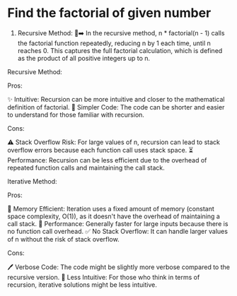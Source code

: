 # Find the factorial of given number

1. Recursive Method: 🔄➡️ In the recursive method, n \* factorial(n - 1) calls the factorial function repeatedly, reducing n by 1 each time, until n reaches 0. This captures the full factorial calculation, which is defined as the product of all positive integers up to n.

Recursive Method:

Pros:

✨ Intuitive: Recursion can be more intuitive and closer to the mathematical definition of factorial.
📝 Simpler Code: The code can be shorter and easier to understand for those familiar with recursion.

Cons:

⚠️ Stack Overflow Risk: For large values of n, recursion can lead to stack overflow errors because each function call uses stack space.
⏳ Performance: Recursion can be less efficient due to the overhead of repeated function calls and maintaining the call stack.

Iterative Method:

Pros:

🧠 Memory Efficient: Iteration uses a fixed amount of memory (constant space complexity, O(1)), as it doesn't have the overhead of maintaining a call stack.
🚀 Performance: Generally faster for large inputs because there is no function call overhead.
✅ No Stack Overflow: It can handle larger values of n without the risk of stack overflow.

Cons:

🖊️ Verbose Code: The code might be slightly more verbose compared to the recursive version.
🤔 Less Intuitive: For those who think in terms of recursion, iterative solutions might be less intuitive.
